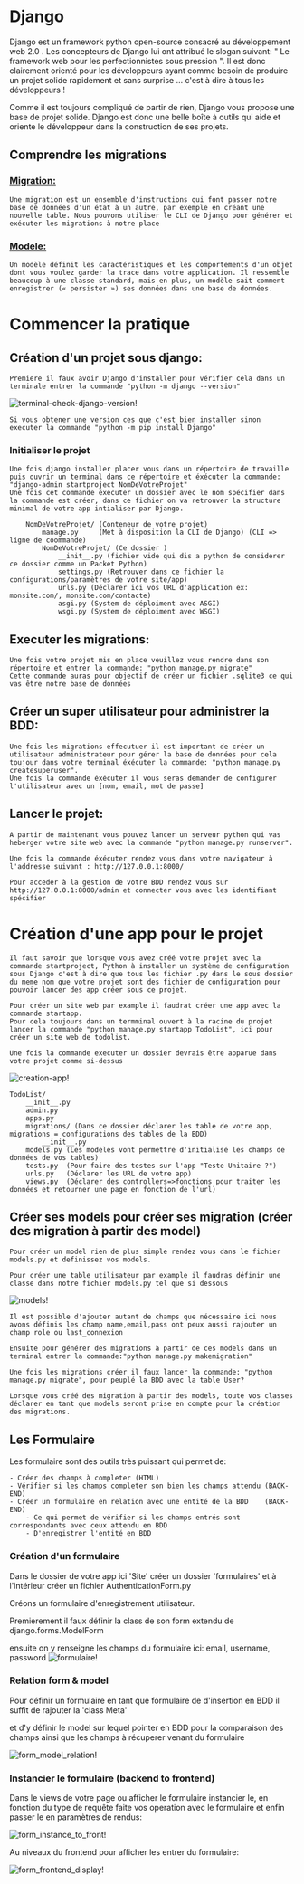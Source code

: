 # Django 
 Django est un framework python open-source consacré au développement web 2.0 . Les concepteurs de Django lui ont attribué le slogan suivant: " Le framework web pour les perfectionnistes sous pression ". Il est donc clairement orienté pour les développeurs ayant comme besoin de produire un projet solide rapidement et sans surprise ... c'est à dire à tous les développeurs !

Comme il est toujours compliqué de partir de rien, Django vous propose une base de projet solide. Django est donc une belle boîte à outils qui aide et oriente le développeur dans la construction de ses projets. 

## Comprendre les migrations
### [Migration:](https://openclassrooms.com/fr/courses/7172076-debutez-avec-le-framework-django/7515281-sauvegardez-des-donnees-dans-une-base-de-donnees-avec-un-modele-et-une-migration#ui-id-8)
    Une migration est un ensemble d'instructions qui font passer notre base de données d'un état à un autre, par exemple en créant une nouvelle table. Nous pouvons utiliser le CLI de Django pour générer et exécuter les migrations à notre place

### [Modele:](https://openclassrooms.com/fr/courses/7172076-debutez-avec-le-framework-django/7515281-sauvegardez-des-donnees-dans-une-base-de-donnees-avec-un-modele-et-une-migration#ui-id-8)
    Un modèle définit les caractéristiques et les comportements d'un objet dont vous voulez garder la trace dans votre application. Il ressemble beaucoup à une classe standard, mais en plus, un modèle sait comment enregistrer (« persister ») ses données dans une base de données.



# Commencer la pratique 
## Création d'un projet sous django:
    Premiere il faux avoir Django d'installer pour vérifier cela dans un terminale entrer la commande "python -m django --version"
![terminal-check-django-version!](medias/terminal-check-django-version.jpg)

    Si vous obtener une version ces que c'est bien installer sinon executer la commande "python -m pip install Django" 
### Initialiser le projet
    Une fois django installer placer vous dans un répertoire de travaille puis ouvrir un terminal dans ce répertoire et éxécuter la commande:  "django-admin startproject NomDeVotreProjet"
    Une fois cet commande éxecuter un dossier avec le nom spécifier dans la commande est créer, dans ce fichier on va retrouver la structure minimal de votre app intialiser par Django. 

        NomDeVotreProjet/ (Conteneur de votre projet)
            manage.py     (Met à disposition la CLI de Django) (CLI => ligne de coommande)
            NomDeVotreProjet/ (Ce dossier )
                __init__.py (fichier vide qui dis a python de considerer ce dossier comme un Packet Python)
                settings.py (Retrouver dans ce fichier la configurations/paramètres de votre site/app)
                urls.py (Déclarer ici vos URL d'application ex: monsite.com/, monsite.com/contacte)
                asgi.py (System de déploiment avec ASGI)
                wsgi.py (System de déploiment avec WSGI)

## Executer les migrations:
    Une fois votre projet mis en place veuillez vous rendre dans son répertoire et entrer la commande: "python manage.py migrate"
    Cette commande auras pour objectif de créer un fichier .sqlite3 ce qui vas être notre base de données

## Créer un super utilisateur pour administrer la BDD:
    Une fois les migrations effecutuer il est important de créer un utilisateur administrateur pour gérer la base de données pour cela toujour dans votre terminal éxécuter la commande: "python manage.py createsuperuser".
    Une fois la commande éxécuter il vous seras demander de configurer l'utilisateur avec un [nom, email, mot de passe]

## Lancer le projet:
    A partir de maintenant vous pouvez lancer un serveur python qui vas heberger votre site web avec la commande "python manage.py runserver".

    Une fois la commande éxécuter rendez vous dans votre navigateur à l'addresse suivant : http://127.0.0.1:8000/

    Pour acceder à la gestion de votre BDD rendez vous sur http://127.0.0.1:8000/admin et connecter vous avec les identifiant spécifier

# Création d'une app pour le projet
    Il faut savoir que lorsque vous avez créé votre projet avec la commande startproject, Python à installer un système de configuration sous Django c'est à dire que tous les fichier .py dans le sous dossier du meme nom que votre projet sont des fichier de configuration pour pouvoir lancer des app créer sous ce projet.

    Pour créer un site web par example il faudrat créer une app avec la commande startapp.
    Pour cela toujours dans un termminal ouvert à la racine du projet lancer la commande "python manage.py startapp TodoList", ici pour créer un site web de todolist.

    Une fois la commande executer un dossier devrais être apparue dans votre projet comme si-dessus
![creation-app!](medias/creation-app.jpg)

    TodoList/
        __init__.py
        admin.py 
        apps.py
        migrations/ (Dans ce dossier déclarer les table de votre app, migrations = configurations des tables de la BDD)
            __init__.py
        models.py (Les modeles vont permettre d'initialisé les champs de données de vos tables)
        tests.py  (Pour faire des testes sur l'app "Teste Unitaire ?")
        urls.py   (Déclarer les URL de votre app)
        views.py  (Déclarer des controllers=>fonctions pour traiter les données et retourner une page en fonction de l'url)

## Créer ses models pour créer ses migration (créer des migration à partir des model)
    Pour créer un model rien de plus simple rendez vous dans le fichier models.py et definissez vos models.

    Pour créer une table utilisateur par example il faudras définir une classe dans notre fichier models.py tel que si dessous

![models!](medias/models.jpg)

    Il est possible d'ajouter autant de champs que nécessaire ici nous avons définis les champ name,email,pass ont peux aussi rajouter un champ role ou last_connexion

    Ensuite pour générer des migrations à partir de ces models dans un terminal entrer la commande:"python manage.py makemigration"

    Une fois les migrations créer il faux lancer la commande: "python manage.py migrate", pour peuplé la BDD avec la table User?

    Lorsque vous créé des migration à partir des models, toute vos classes déclarer en tant que models seront prise en compte pour la création des migrations.

## Les Formulaire
Les formulaire sont des outils très puissant qui permet de:

    - Créer des champs à completer (HTML)
    - Vérifier si les champs completer son bien les champs attendu (BACK-END)
    - Créer un formulaire en relation avec une entité de la BDD    (BACK-END)
        - Ce qui permet de vérifier si les champs entrés sont correspondants avec ceux attendu en BDD
        - D'enregistrer l'entité en BDD 

### Création d'un formulaire
Dans le dossier de votre app ici 'Site' créer un dossier 'formulaires' et à l'intérieur créer un fichier AuthenticationForm.py

Créons un formulaire d'enregistrement utilisateur.

Premierement il faux définir la class de son form extendu de django.forms.ModelForm

ensuite on y renseigne les champs du formulaire ici: email, username, password
![formulaire!](medias/formulaire.jpg)


### Relation form & model
Pour définir un formulaire en tant que formulaire de d'insertion en BDD il suffit de rajouter la 'class Meta'

et d'y définir le model sur lequel pointer en BDD pour la comparaison des champs ainsi que les champs à récuperer venant du formulaire

![form_model_relation!](medias/form_relation.jpg)


### Instancier le formulaire (backend to frontend)
Dans le views de votre page ou afficher le formulaire instancier le, en fonction du type de requête faite vos operation avec le formulaire et enfin passer le en paramètres de rendus:

![form_instance_to_front!](medias/form_instanciation.jpg)

Au niveaux du frontend pour afficher les entrer du formulaire:

![form_frontend_display!](medias/form_affi.jpg)